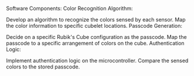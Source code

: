 Software Components:
Color Recognition Algorithm:

Develop an algorithm to recognize the colors sensed by each sensor.
Map the color information to specific cubelet locations.
Passcode Generation:

Decide on a specific Rubik's Cube configuration as the passcode.
Map the passcode to a specific arrangement of colors on the cube.
Authentication Logic:

Implement authentication logic on the microcontroller.
Compare the sensed colors to the stored passcode.
